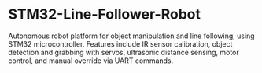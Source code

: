 # STM32-Line-Follower-Robot
Autonomous robot platform for object manipulation and line following, using STM32 microcontroller. Features include IR sensor calibration, object detection and grabbing with servos, ultrasonic distance sensing, motor control, and manual override via UART commands.
